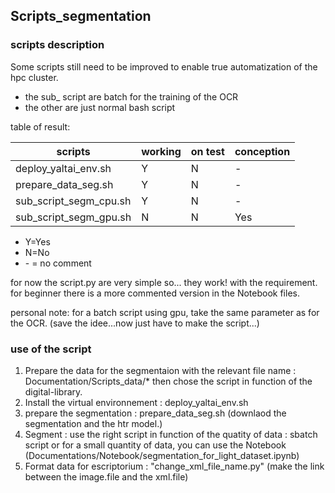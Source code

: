 ## Scripts_segmentation

### scripts description 

Some scripts still need to be improved to enable true automatization of the hpc cluster. 
* the sub_ script are batch for the training of the OCR
* the other are just normal bash script 


table of result: 

| scripts                      | working | on test | conception |
|------------------------------|---------|---------|------------|
| deploy_yaltai_env.sh         |Y        | N       |-           |
| prepare_data_seg.sh          |Y        | N       |-           |
| sub_script_segm_cpu.sh       |Y        | N       |-           |
| sub_script_segm_gpu.sh       |N        | N       |Yes         |

* Y=Yes
* N=No
* \- = no comment

for now the script.py are very simple so... they work! with the requirement.
for beginner there is a more commented version in the Notebook files.

personal note: for a batch script using gpu, take the same parameter as for the OCR. (save the idee...now just have to make the script...) 

### use of the script

1. Prepare the data for the segmentaion with the relevant file name : Documentation/Scripts_data/* then chose the script in function of the digital-library.    
2. Install the virtual environnement :  deploy_yaltai_env.sh 
3. prepare the segmentation :  prepare_data_seg.sh (downlaod the segmentation and the htr model.)
4. Segment : use the right script in function of the quatity of data : sbatch script or for a small quantity of data, you can use the Notebook (Documentations/Notebook/segmentation_for_light_dataset.ipynb)
5. Format data for escriptorium : "change_xml_file_name.py" (make the link between the image.file and the xml.file)


